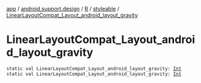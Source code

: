 [app](../../../index.md) / [android.support.design](../../index.md) / [R](../index.md) / [styleable](index.md) / [LinearLayoutCompat_Layout_android_layout_gravity](./-linear-layout-compat_-layout_android_layout_gravity.md)

# LinearLayoutCompat_Layout_android_layout_gravity

`static val LinearLayoutCompat_Layout_android_layout_gravity: `[`Int`](https://kotlinlang.org/api/latest/jvm/stdlib/kotlin/-int/index.html)
`static val LinearLayoutCompat_Layout_android_layout_gravity: `[`Int`](https://kotlinlang.org/api/latest/jvm/stdlib/kotlin/-int/index.html)